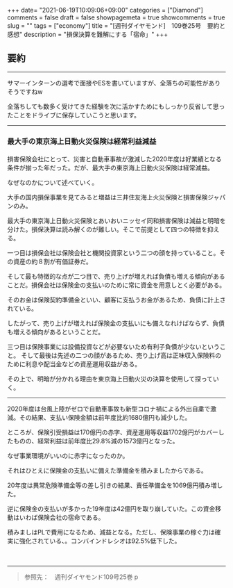+++
date= "2021-06-19T10:09:06+09:00"
categories = ["Diamond"]
comments = false
draft = false
showpagemeta = true
showcomments = true
slug = ""
tags = ["economy"]
title = "[週刊ダイヤモンド]　109巻25号　要約と感想"
description = "損保決算を難解にする「宿命」"
+++

## **要約**
***

サマーインターンの選考で面接やESを書いていますが、全落ちの可能性がありそうですねw

全落ちしても数多く受けてきた経験を次に活かすためにもしっかり反省して思ったことをドライブに保存していこうと思います。

***

### **最大手の東京海上日動火災保険は経常利益減益**

#### 

損害保険会社にとって、災害と自動車事故が激減した2020年度は好業績となる条件が揃った年だった。だが、最大手の東京海上日動火災保険は経常減益。

なぜなのかについて述べていく。

大手の国内損保事業を見てみると増益は三井住友海上火災保険と損害保険ジャパンのみ。

最大手の東京海上日動火災保険とあいおいニッセイ同和損害保険は減益と明暗を分けた。損保決算は読み解くのが難しい。そこで前提として四つの特徴を抑える。

一つ目は損保会社は保険会社と機関投資家という二つの顔を持っていること。その資産の約８割が有価証券だ。

そして最も特徴的な点が二つ目で、売り上げが増えれば負債も増える傾向があることだ。損保会社は保険金の支払いのために常に資金を用意しとく必要がある。

そのお金は保険契約準備金といい、顧客に支払うお金があるため、負債に計上されている。

したがって、売り上げが増えれば保険金の支払いにも備えなれけばならず、負債も増える傾向があるということだ。

三つ目は保険事業には設備投資などが必要ないため有利子負債が少ないということ。
そして最後は先述の二つの顔があるため、売り上げ高は正味収入保険料のために利息や配当金などの資産運用収益がある。

その上で、明暗が分かれる理由を東京海上日動火災の決算を使用して探っていく。

****

2020年度は台風上陸がゼロで自動車事故も新型コロナ禍による外出自粛で激減。その結果、支払い保険金額は前年度比約1680億円も減少した。

ところが、保険引受損益は170億円の赤字、資産運用等収益1702億円がカバーしたものの、経常利益は前年度比29.8%減の1573億円となった。

なぜ事業環境がいいのに赤字になったのか。

それはひとえに保険金の支払いに備えた準備金を積みましたからである。

20年度は異常危険準備金等の差し引きの結果、責任準備金を1069億円積み増した。

逆に保険金の支払いが多かった19年度は42億円を取り崩していた。この資金移動はいわば保険会社の宿命である。

積みましはPLで費用になるため、減益となる。ただし、保険事業の稼ぐ力は確実に強化されている、。コンバインドレシオは92.5%低下した。




　


----

>参照先：　週刊ダイヤモンド109号25巻 p




